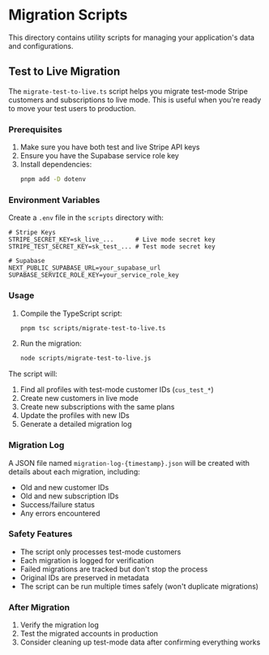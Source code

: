 # Migration Scripts

This directory contains utility scripts for managing your application's data and configurations.

## Test to Live Migration

The `migrate-test-to-live.ts` script helps you migrate test-mode Stripe customers and subscriptions to live mode. This is useful when you're ready to move your test users to production.

### Prerequisites

1. Make sure you have both test and live Stripe API keys
2. Ensure you have the Supabase service role key
3. Install dependencies:
   ```bash
   pnpm add -D dotenv
   ```

### Environment Variables

Create a `.env` file in the `scripts` directory with:

```env
# Stripe Keys
STRIPE_SECRET_KEY=sk_live_...      # Live mode secret key
STRIPE_TEST_SECRET_KEY=sk_test_... # Test mode secret key

# Supabase
NEXT_PUBLIC_SUPABASE_URL=your_supabase_url
SUPABASE_SERVICE_ROLE_KEY=your_service_role_key
```

### Usage

1. Compile the TypeScript script:
   ```bash
   pnpm tsc scripts/migrate-test-to-live.ts
   ```

2. Run the migration:
   ```bash
   node scripts/migrate-test-to-live.js
   ```

The script will:
1. Find all profiles with test-mode customer IDs (`cus_test_*`)
2. Create new customers in live mode
3. Create new subscriptions with the same plans
4. Update the profiles with new IDs
5. Generate a detailed migration log

### Migration Log

A JSON file named `migration-log-{timestamp}.json` will be created with details about each migration, including:
- Old and new customer IDs
- Old and new subscription IDs
- Success/failure status
- Any errors encountered

### Safety Features

- The script only processes test-mode customers
- Each migration is logged for verification
- Failed migrations are tracked but don't stop the process
- Original IDs are preserved in metadata
- The script can be run multiple times safely (won't duplicate migrations)

### After Migration

1. Verify the migration log
2. Test the migrated accounts in production
3. Consider cleaning up test-mode data after confirming everything works 